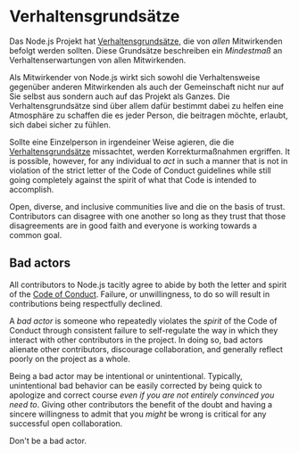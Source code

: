 # Verhaltensgrundsätze

Das Node.js Projekt hat [Verhaltensgrundsätze](https://github.com/nodejs/admin/blob/master/CODE_OF_CONDUCT.md), die von *allen* Mitwirkenden befolgt werden sollten. Diese Grundsätze beschreiben ein *Mindestmaß* an Verhaltenserwartungen von allen Mitwirkenden.

Als Mitwirkender von Node.js wirkt sich sowohl die Verhaltensweise gegenüber anderen Mitwirkenden als auch der Gemeinschaft nicht nur auf Sie selbst aus sondern auch auf das Projekt als Ganzes. Die Verhaltensgrundsätze sind über allem dafür bestimmt dabei zu helfen eine Atmosphäre zu schaffen die es jeder Person, die beitragen möchte, erlaubt, sich dabei sicher zu fühlen.

Sollte eine Einzelperson in irgendeiner Weise agieren, die die [Verhaltensgrundsätze](https://github.com/nodejs/admin/blob/master/CODE_OF_CONDUCT.md) missachtet, werden Korrekturmaßnahmen ergriffen. It is possible, however, for any individual to *act* in such a manner that is not in violation of the strict letter of the Code of Conduct guidelines while still going completely against the spirit of what that Code is intended to accomplish.

Open, diverse, and inclusive communities live and die on the basis of trust. Contributors can disagree with one another so long as they trust that those disagreements are in good faith and everyone is working towards a common goal.

## Bad actors

All contributors to Node.js tacitly agree to abide by both the letter and spirit of the [Code of Conduct](https://github.com/nodejs/admin/blob/master/CODE_OF_CONDUCT.md). Failure, or unwillingness, to do so will result in contributions being respectfully declined.

A *bad actor* is someone who repeatedly violates the *spirit* of the Code of Conduct through consistent failure to self-regulate the way in which they interact with other contributors in the project. In doing so, bad actors alienate other contributors, discourage collaboration, and generally reflect poorly on the project as a whole.

Being a bad actor may be intentional or unintentional. Typically, unintentional bad behavior can be easily corrected by being quick to apologize and correct course *even if you are not entirely convinced you need to*. Giving other contributors the benefit of the doubt and having a sincere willingness to admit that you *might* be wrong is critical for any successful open collaboration.

Don't be a bad actor.